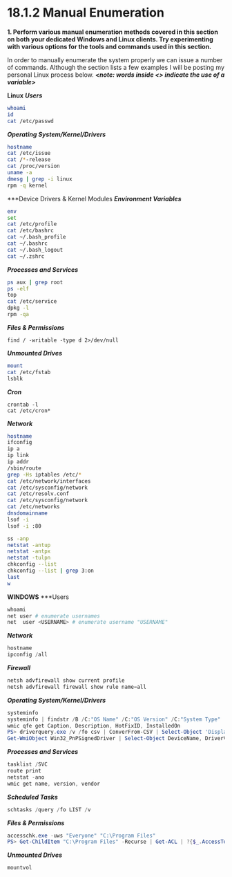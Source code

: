# 18.1.2 Manual Enumeration
**1. Perform various manual enumeration methods covered in this section on both your dedicated Windows and Linux clients. Try experimenting with various options for the tools and commands used in this section.**

In order to manually enumerate the system properly we can issue a number of commands. Although the section lists a few examples I will be posting my personal Linux process below.
***<note: words inside <> indicate the use of a variable>***

**Linux**
***Users***
```bash
whoami
id
cat /etc/passwd
```
***Operating System/Kernel/Drivers***
```bash
hostname
cat /etc/issue
cat /*-release
cat /proc/version
uname -a
dmesg | grep -i linux
rpm -q kernel
```
***Device Drivers & Kernel Modules
***Environment Variables***
```bash
env
set
cat /etc/profile
cat /etc/bashrc
cat ~/.bash_profile
cat ~/.bashrc
cat ~/.bash_logout
cat ~/.zshrc
```
***Processes and Services***
```Bash
ps aux | grep root
ps -elf
top
cat /etc/service
dpkg -l
rpm -qa
```

***Files & Permissions***
```
find / -writable -type d 2>/dev/null
```
***Unmounted Drives***
```bash
mount
cat /etc/fstab
lsblk
```
***Cron***
```
crontab -l
cat /etc/cron*
```
***Network***
```Bash
hostname
ifconfig
ip a
ip link
ip addr
/sbin/route
grep -Hs iptables /etc/*
cat /etc/network/interfaces
cat /etc/sysconfig/network
cat /etc/resolv.conf
cat /etc/sysconfig/network
cat /etc/networks
dnsdomainname
lsof -i
lsof -i :80

ss -anp
netstat -antup
netstat -antpx
netstat -tulpn
chkconfig --list
chkconfig --list | grep 3:on
last
w
```


**WINDOWS**
***Users
```powershell
whoami
net user # enumerate usernames
net  user <USERNAME> # enumerate username "USERNAME"
```

***Network***
```powershell
hostname
ipconfig /all
```

***Firewall***
```powershell
netsh advfirewall show current profile
netsh advfirewall firewall show rule name=all
```

***Operating System/Kernel/Drivers***
```powershell
systeminfo
systeminfo | findstr /B /C:"OS Name" /C:"OS Version" /C:"System Type"
wmic qfe get Caption, Description, HotFixID, InstalledOn
PS> driverquery.exe /v /fo csv | ConverFrom-CSV | Select-Object 'Display Name', 'Start Mode', Path
Get-WmiObject Win32_PnPSignedDriver | Select-Object DeviceName, DriverVersion, Manufacturer | Where-Object {$_.DeviceName -like "*VMware*"}
```
***Processes and Services***
```powershell
tasklist /SVC
route print
netstat -ano
wmic get name, version, vendor
```

***Scheduled Tasks***
```powershell
schtasks /query /fo LIST /v
```

***Files & Permissions***
```powershell
accesschk.exe -uws "Everyone" "C:\Program Files"
PS> Get-ChildItem "C:\Program Files" -Recurse | Get-ACL | ?{$_.AccessToString - match "Everyone\sAllow\s\sModify"}
```
***Unmounted Drives***
```powershell
mountvol
```